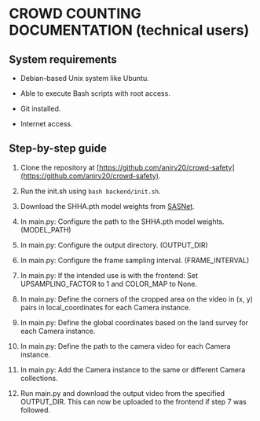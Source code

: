 # CROWD COUNTING DOCUMENTATION (technical users)

## System requirements

* Debian-based Unix system like Ubuntu.

* Able to execute Bash scripts with root access.

* Git installed.

* Internet access.

## Step-by-step guide

1. Clone the repository at [https://github.com/anirv20/crowd-safety](https://github.com/anirv20/crowd-safety).

1. Run the init.sh using `bash backend/init.sh`.

1. Download the SHHA.pth model weights from [SASNet](https://drive.google.com/drive/folders/1uTkJLQOn-jQg81yNAluBpGpIJ-XaZaGI).

1. In main.py: Configure the path to the SHHA.pth model weights. (MODEL_PATH)

1. In main.py: Configure the output directory. (OUTPUT_DIR)

1. In main.py: Configure the frame sampling interval. (FRAME_INTERVAL)

1. In main.py: If the intended use is with the frontend: Set UPSAMPLING_FACTOR to 1 and COLOR_MAP to None.

1. In main.py: Define the corners of the cropped area on the video in (x, y) pairs in local_coordinates for each Camera instance. 

1. In main.py: Define the global coordinates based on the land survey for each Camera instance.

1. In main.py: Define the path to the camera video for each Camera instance.

1. In main.py: Add the Camera instance to the same or different Camera collections.

1. Run main.py and download the output video from the specified OUTPUT_DIR. This can now be uploaded to the frontend if step 7 was followed. 
